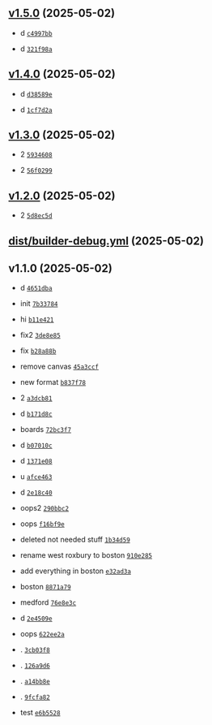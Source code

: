 ## [v1.5.0](https://github.com/Norviah/testing/compare/v1.4.0...v1.5.0) (2025-05-02)

- d <code>[c4997bb](https://github.com/Norviah/testing/commit/c4997bb95b0e0047c9d9c8e640fa407811704933)</code>

- d <code>[321f98a](https://github.com/Norviah/testing/commit/321f98a835d6f187597f0e4299a385d8b84eec37)</code>

## [v1.4.0](https://github.com/Norviah/testing/compare/v1.3.0...v1.4.0) (2025-05-02)

- d <code>[d38589e](https://github.com/Norviah/testing/commit/d38589e29ce063aa99598c3799904e483de7453f)</code>

- d <code>[1cf7d2a](https://github.com/Norviah/testing/commit/1cf7d2aa561e211ff8bb6fb63606737e4bae3c2f)</code>

## [v1.3.0](https://github.com/Norviah/testing/compare/v1.2.0...v1.3.0) (2025-05-02)

- 2 <code>[5934608](https://github.com/Norviah/testing/commit/5934608e5bdf8422973ebe725cfa0ce328790527)</code>

- 2 <code>[56f0299](https://github.com/Norviah/testing/commit/56f0299c2dcdf9669f87fc301a51c5b916a0784f)</code>

## [v1.2.0](https://github.com/Norviah/testing/compare/dist/builder-debug.yml...v1.2.0) (2025-05-02)

- 2 <code>[5d8ec5d](https://github.com/Norviah/testing/commit/5d8ec5d3c2e8af6d273f51aa61fe02d892b5d9be)</code>

## [dist/builder-debug.yml](https://github.com/Norviah/testing/compare/v1.1.0...dist/builder-debug.yml) (2025-05-02)

## v1.1.0 (2025-05-02)

- d <code>[4651dba](https://github.com/Norviah/testing/commit/4651dba3fc2bfeb13f7d9d8964d1f2936297d421)</code>

- init <code>[7b33784](https://github.com/Norviah/testing/commit/7b33784cee5c59a7cbfaa32ab1643dec01944d27)</code>

- hi <code>[b11e421](https://github.com/Norviah/testing/commit/b11e421e92ded154d85070e16ad066798daf1867)</code>

- fix2 <code>[3de8e85](https://github.com/Norviah/testing/commit/3de8e85a116957f64df9b622bd4e3d0f97a62a03)</code>

- fix <code>[b28a88b](https://github.com/Norviah/testing/commit/b28a88b91ad841c59b16431195341bdbee7748e1)</code>

- remove canvas <code>[45a3ccf](https://github.com/Norviah/testing/commit/45a3ccfe00dd9c417efb7e4bb6120a8e939fa818)</code>

- new format <code>[b837f78](https://github.com/Norviah/testing/commit/b837f7875b4b53f3e52ea66dc9a9d23f128a9465)</code>

- 2 <code>[a3dcb81](https://github.com/Norviah/testing/commit/a3dcb818a041c341bbd7c3ffb65244b103f772b6)</code>

- d <code>[b171d8c](https://github.com/Norviah/testing/commit/b171d8c0856dbd5ec806139ecb37b505f511739b)</code>

- boards <code>[72bc3f7](https://github.com/Norviah/testing/commit/72bc3f7e3a2f53355556ab425b18761005bb80d8)</code>

- d <code>[b07010c](https://github.com/Norviah/testing/commit/b07010c004e6e8a5e449fad2533e8e9fd89ca44d)</code>

- d <code>[1371e08](https://github.com/Norviah/testing/commit/1371e08aeebb5a6634a1594dd50bd48d2ac60e06)</code>

- u <code>[afce463](https://github.com/Norviah/testing/commit/afce4634d7c2268bf49356394004b249fe91cde2)</code>

- d <code>[2e18c40](https://github.com/Norviah/testing/commit/2e18c4099d7ddba99ebcede02a4abf8006199e48)</code>

- oops2 <code>[290bbc2](https://github.com/Norviah/testing/commit/290bbc2409eb84513d2d3feadc34e2d2572547aa)</code>

- oops <code>[f16bf9e](https://github.com/Norviah/testing/commit/f16bf9e56c957f81ef424f561d986f92b3542d38)</code>

- deleted not needed stuff <code>[1b34d59](https://github.com/Norviah/testing/commit/1b34d59c8ba278e1d69fbaa96c21e4b59d046070)</code>

- rename west roxbury to boston <code>[910e285](https://github.com/Norviah/testing/commit/910e285920b3d1217a274527c08e02a8953d2b9c)</code>

- add everything in boston <code>[e32ad3a](https://github.com/Norviah/testing/commit/e32ad3a9f55c4fa446dda9aa5c2e42c5e68aaf9c)</code>

- boston <code>[8871a79](https://github.com/Norviah/testing/commit/8871a79ce9a0f247bbd8b2ea73b07958868cac81)</code>

- medford <code>[76e8e3c](https://github.com/Norviah/testing/commit/76e8e3c1890d55ec0a5c22f026176e8a4f037591)</code>

- d <code>[2e4509e](https://github.com/Norviah/testing/commit/2e4509ebbc6018a8cfcfd7101709c0d74d67453c)</code>

- oops <code>[622ee2a](https://github.com/Norviah/testing/commit/622ee2acbbe8fe667126502a1d06c16539503b25)</code>

- . <code>[3cb03f8](https://github.com/Norviah/testing/commit/3cb03f8848ef4acdffbaed55959c280db0e965a0)</code>

- . <code>[126a9d6](https://github.com/Norviah/testing/commit/126a9d6f032a11f058e438fca646f9040fc90405)</code>

- . <code>[a14bb8e](https://github.com/Norviah/testing/commit/a14bb8efa7233a15a183ae6246655426809db3b2)</code>

- . <code>[9fcfa82](https://github.com/Norviah/testing/commit/9fcfa82072e93c5fba8fbf6131cc4cb982bfa191)</code>

- test <code>[e6b5528](https://github.com/Norviah/testing/commit/e6b552804905ba47e484159e17ec9473d006fb66)</code>